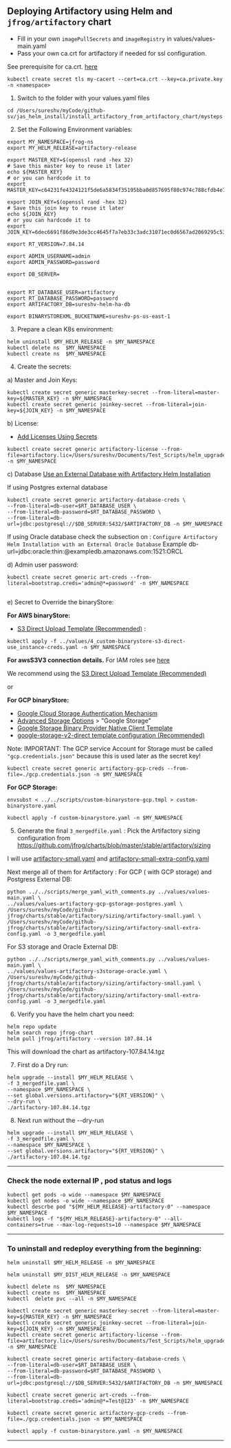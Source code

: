 ## Deploying Artifactory using Helm and `jfrog/artifactory` chart

- Fill in your own `imagePullSecrets` and `imageRegistry` in values/values-main.yaml
-  Pass your own ca.crt for artifactory if needed for ssl configuration. 

See prerequisite for ca.crt. [here](https://jfrog.com/help/r/jfrog-installation-setup-documentation/prerequisites-for-custom-tls-certificate) 
```
kubectl create secret tls my-cacert --cert=ca.crt --key=ca.private.key -n <namespace> 
```

1. Switch to  the folder with your values.yaml files
```
cd /Users/sureshv/myCode/github-sv/jas_helm_install/install_artifactory_from_artifactory_chart/mysteps
```

2. Set the Following Environment variables:
```
export MY_NAMESPACE=jfrog-ns
export MY_HELM_RELEASE=artifactory-release

export MASTER_KEY=$(openssl rand -hex 32)
# Save this master key to reuse it later
echo ${MASTER_KEY}
# or you can hardcode it to
export MASTER_KEY=c64231fe4324121f5de6a5834f35195bba0d857695f80c974c788cfdb4e70f09

export JOIN_KEY=$(openssl rand -hex 32)
# Save this join key to reuse it later
echo ${JOIN_KEY}
# or you can hardcode it to
export JOIN_KEY=6dec6691f86d9e3de3cc4645f7a7eb33c3adc31071ec0d6567ad2069295c5397

export RT_VERSION=7.84.14

export ADMIN_USERNAME=admin
export ADMIN_PASSWORD=password

export DB_SERVER=


export RT_DATABASE_USER=artifactory
export RT_DATABASE_PASSWORD=password
export ARTIFACTORY_DB=sureshv-helm-ha-db

export BINARYSTOREXML_BUCKETNAME=sureshv-ps-us-east-1
```

3. Prepare a clean K8s environment:
```
helm uninstall $MY_HELM_RELEASE -n $MY_NAMESPACE
kubectl delete ns  $MY_NAMESPACE
kubectl create ns  $MY_NAMESPACE
```

4. Create the secrets:

a) Master and Join Keys:
```
kubectl create secret generic masterkey-secret --from-literal=master-key=${MASTER_KEY} -n $MY_NAMESPACE
kubectl create secret generic joinkey-secret --from-literal=join-key=${JOIN_KEY} -n $MY_NAMESPACE
```
b) License:
- [Add Licenses Using Secrets](https://jfrog.com/help/r/jfrog-installation-setup-documentation/add-licenses-using-secrets)
```
kubectl create secret generic artifactory-license --from-file=artifactory.lic=/Users/sureshv/Documents/Test_Scripts/helm_upgrade/licenses/art.lic -n $MY_NAMESPACE

```
c) Database
[Use an External Database with Artifactory Helm Installation](https://jfrog.com/help/r/jfrog-installation-setup-documentation/use-an-external-database-with-artifactory-helm-installation)

If using Postgres external database
```
kubectl create secret generic artifactory-database-creds \
--from-literal=db-user=$RT_DATABASE_USER \
--from-literal=db-password=$RT_DATABASE_PASSWORD \
--from-literal=db-url=jdbc:postgresql://$DB_SERVER:5432/$ARTIFACTORY_DB -n $MY_NAMESPACE
```
If using Oracle database check the subsection on :
`Configure Artifactory Helm Installation with an External Oracle Database`
Example db-url=jdbc:oracle:thin:@exampledb.amazonaws.com:1521:ORCL

d) Admin user password:
```
kubectl create secret generic art-creds --from-literal=bootstrap.creds='admin@*=password' -n $MY_NAMESPACE
 
```
e) Secret to Override the binaryStore:

**For AWS binaryStore:**
- [S3 Direct Upload Template (Recommended)](https://jfrog.com/help/r/jfrog-installation-setup-documentation/s3-direct-upload-template-recommended)  :
```
kubectl apply -f ../values/4_custom-binarystore-s3-direct-use_instance-creds.yaml -n $MY_NAMESPACE
```
**For  awsS3V3 connection details.**
For IAM roles see [here](https://jfrog.com/help/r/artifactory-how-to-configure-an-aws-s3-object-store-using-an-iam-role-instead-of-an-iam-user)

We recommend using the [S3 Direct Upload Template (Recommended)](https://jfrog.com/help/r/jfrog-installation-setup-documentation/s3-direct-upload-template-recommended)

or

**For GCP binaryStore:**

- [Google Cloud Storage Authentication Mechanism](https://jfrog.com/help/r/jfrog-installation-setup-documentation/google-cloud-storage-authentication-mechanism)
- [Advanced Storage Options](https://jfrog.com/help/r/jfrog-installation-setup-documentation/advanced-storage-options) > "Google Storage"
- [Google Storage Binary Provider Native Client Template](https://jfrog.com/help/r/jfrog-installation-setup-documentation/google-storage-binary-provider-native-client-template)
- [google-storage-v2-direct template configuration (Recommended)](https://jfrog.com/help/r/jfrog-installation-setup-documentation/google-storage-v2-direct-template-configuration-recommended)


Note: IMPORTANT: The GCP service Account for Storage must be called `"gcp.credentials.json"` because this is used later as the secret key!
```
kubectl create secret generic artifactory-gcp-creds --from-file=./gcp.credentials.json -n $MY_NAMESPACE
```
**For GCP Storage:**
```
envsubst < ../../scripts/custom-binarystore-gcp.tmpl > custom-binarystore.yaml

kubectl apply -f custom-binarystore.yaml -n $MY_NAMESPACE
```



5. Generate the final `3_mergedfile.yaml` :
   Pick the Artifactory sizing configuration from https://github.com/jfrog/charts/blob/master/stable/artifactory/sizing

I will use [artifactory-small.yaml](https://github.com/jfrog/charts/blob/master/stable/artifactory/sizing/artifactory-small.yaml) and 
[artifactory-small-extra-config.yaml](https://github.com/jfrog/charts/blob/master/stable/artifactory/sizing/artifactory-small-extra-config.yaml)

Next merge all of them for Artifactory :
For GCP ( with GCP storage) and Postgress External DB:
```
python ../../scripts/merge_yaml_with_comments.py ../values/values-main.yaml \
../values/values-artifactory-gcp-gstorage-postgres.yaml \
/Users/sureshv/myCode/github-jfrog/charts/stable/artifactory/sizing/artifactory-small.yaml \
/Users/sureshv/myCode/github-jfrog/charts/stable/artifactory/sizing/artifactory-small-extra-config.yaml -o 3_mergedfile.yaml
```
For S3 storage  and Oracle External DB:
```
python ../../scripts/merge_yaml_with_comments.py ../values/values-main.yaml \
../values/values-artifactory-s3storage-oracle.yaml \
/Users/sureshv/myCode/github-jfrog/charts/stable/artifactory/sizing/artifactory-small.yaml \
/Users/sureshv/myCode/github-jfrog/charts/stable/artifactory/sizing/artifactory-small-extra-config.yaml -o 3_mergedfile.yaml
```

6. Verify you have the helm  chart you need:
```
helm repo update
helm search repo jfrog-chart
helm pull jfrog/artifactory --version 107.84.14
```
This will download the chart as artifactory-107.84.14.tgz

7. First do a Dry run:
```
helm upgrade --install $MY_HELM_RELEASE \
-f 3_mergedfile.yaml \
--namespace $MY_NAMESPACE \
--set global.versions.artifactory="${RT_VERSION}" \
--dry-run \
./artifactory-107.84.14.tgz
```
8. Next run without the --dry-run
 
```
helm upgrade --install $MY_HELM_RELEASE \
-f 3_mergedfile.yaml \
--namespace $MY_NAMESPACE \
--set global.versions.artifactory="${RT_VERSION}" \
./artifactory-107.84.14.tgz 
```
---
### Check the node external IP , pod status and logs

```
kubectl get pods -o wide --namespace $MY_NAMESPACE
kubectl get nodes -o wide --namespace $MY_NAMESPACE
kubectl descrbe pod "${MY_HELM_RELEASE}-artifactory-0" --namespace $MY_NAMESPACE
kubectl logs -f "${MY_HELM_RELEASE}-artifactory-0" --all-containers=true --max-log-requests=10 --namespace $MY_NAMESPACE
```
---
### To uninstall and redeploy everything from the beginning:
```
helm uninstall $MY_HELM_RELEASE -n $MY_NAMESPACE

helm uninstall $MY_DIST_HELM_RELEASE -n $MY_NAMESPACE

kubectl delete ns  $MY_NAMESPACE
kubectl create ns  $MY_NAMESPACE
kubectl  delete pvc --all -n $MY_NAMESPACE

kubectl create secret generic masterkey-secret --from-literal=master-key=${MASTER_KEY} -n $MY_NAMESPACE
kubectl create secret generic joinkey-secret --from-literal=join-key=${JOIN_KEY} -n $MY_NAMESPACE
kubectl create secret generic artifactory-license --from-file=artifactory.lic=/Users/sureshv/Documents/Test_Scripts/helm_upgrade/licenses/art.lic -n $MY_NAMESPACE

kubectl create secret generic artifactory-database-creds \
--from-literal=db-user=$RT_DATABASE_USER \
--from-literal=db-password=$RT_DATABASE_PASSWORD \
--from-literal=db-url=jdbc:postgresql://$DB_SERVER:5432/$ARTIFACTORY_DB -n $MY_NAMESPACE

kubectl create secret generic art-creds --from-literal=bootstrap.creds='admin@*=Test@123' -n $MY_NAMESPACE

kubectl create secret generic artifactory-gcp-creds --from-file=./gcp.credentials.json -n $MY_NAMESPACE

kubectl apply -f custom-binarystore.yaml -n $MY_NAMESPACE
```
---